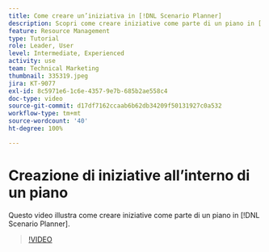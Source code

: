 ```yaml
---
title: Come creare un’iniziativa in [!DNL Scenario Planner]
description: Scopri come creare iniziative come parte di un piano in [!DNL Scenario Planner].
feature: Resource Management
type: Tutorial
role: Leader, User
level: Intermediate, Experienced
activity: use
team: Technical Marketing
thumbnail: 335319.jpeg
jira: KT-9077
exl-id: 8c5971e6-1c6e-4357-9e7b-685b2ae558c4
doc-type: video
source-git-commit: d17df7162ccaab6b62db34209f50131927c0a532
workflow-type: tm+mt
source-wordcount: '40'
ht-degree: 100%

---
```


# Creazione di iniziative all’interno di un piano

Questo video illustra come creare iniziative come parte di un piano in [!DNL Scenario Planner].

>[!VIDEO](https://video.tv.adobe.com/v/335319/?quality=12&learn=on&enablevpops)

